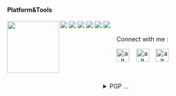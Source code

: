 #### Platform&Tools

[![](https://img.shields.io/badge/-NPM-cb3837?style=flat-square&logo=npm&logoColor=white)](https://npmjs.com/)
[![](https://img.shields.io/badge/-Linux-fcc624?style=flat-square&logo=linux&logoColor=white)](https://www.linuxfoundation.org/)
[![](https://img.shields.io/badge/-Node.js-43853d?style=flat-square&logo=node.js&logoColor=ffffff)](https://nodejs.org/)
[![](https://img.shields.io/badge/Visual_Studio_Code-0078D4?style=flat-square&logo=visual%20studio%20code&logoColor=white)](https://nodejs.org/)
[![](https://img.shields.io/badge/PHP-777BB4?style=flat-square&logo=php&logoColor=white)](https://nodejs.org/)
[![](https://img.shields.io/badge/Julia-9558B2?style=flat-square&logo=julia&logoColor=white)](https://nodejs.org/)
<img src="https://avatars0.githubusercontent.com/u/31664438?s=460&u=251f36d7ab0fb4a74b162be7b18f6cdca8a74f8c&v=4" width="120" height="120" align="left">
<center>
Connect with me :

<a href="https://fb.me/fdciabdul"><img src="https://cdn-icons-png.flaticon.com/512/145/145802.png" alt="alt text" width="30" height="30"></a>      &nbsp;&nbsp;   <a href="https://instagram.com/fdciabdul"><img src="https://cdn-icons-png.flaticon.com/512/174/174855.png" alt="alt text" width="30" height="30"></a>
 &nbsp;&nbsp; 
<a href="https://twitter.com/fdciabdul"><img src="https://user-images.githubusercontent.com/31664438/134009546-a0b29d09-a883-435e-9581-3c2692f0ac6e.png" alt="alt text" width="30" height="30"></a>




&nbsp;&nbsp;     &nbsp;&nbsp;    &nbsp;&nbsp;   &nbsp;&nbsp;

<details>
<summary>PGP ...</summary>
<p>

```bash
-----BEGIN PGP PUBLIC KEY BLOCK-----
Version: Keybase OpenPGP v1.0.0
Comment: https://keybase.io/crypto

xo0EYjBFOQEEAN1jVCH0h3pR996LOAO7RkIMmyG7i52iQyQ2EE6NA4kVHHtWFgQd
FRdESV8264CDvWvAw12vN60S5nRZXGeQNaXypV06t8oNp4ss8hncviYvztVTGWi9
etiZx+daNc0KghdHk6qfnGnvXYhWX3FxSVEDu9ByuymudxfVraR/Oiv/ABEBAAHN
PUFiZHVsIE11dHRhcWluIChhcWluc2hhcmUubXkuaWQpIDxhYmR1bG11dHRhcWlu
NDU2QGdtYWlsLmNvbT7CrQQTAQoAFwUCYjBFOQIbLwMLCQcDFQoIAh4BAheAAAoJ
EBnlzD3+vmXwYHkEAJNgCkxBshfMoagH/Wm2RW2eEuUAez3CptNBbPMvrRa+RdcV
yacFkSKnZTCJ+FGjlpGYqvwIC6JXlXJdcngKEpPVOSW7bTIQpJXuTPHrXWYKAiYC
056n94hPnsq2QoAkUI8vDhs6eJwCkBRSedcEi4EArAvHWuOopaWzEL9jAz3Vzo0E
YjBFOQEEANMmUC7NdztG2zeRSoYwf03CXZIx5URDVhFCaFqYQwHMwCMvSQJQirsV
SKKzvu0GUMz2dE7cNAzLNbbwRi5/fmHrgns8cr/8Wbnvt68BrfVNDTI64oLvdkQt
DZ+j3adtDmEyS/FyTl6fygILn7HucGMNgYSHkzU7CQn5zhAEpr8FABEBAAHCwIME
GAEKAA8FAmIwRTkFCQ8JnAACGy4AqAkQGeXMPf6+ZfCdIAQZAQoABgUCYjBFOQAK
CRBTfWHRYm7eIXE+A/9mpKRG+YWFYMp3bvCOan615blYZU4M+s/wxUcX1dIuwh8f
/tZMLBrKVmvP19NGaEJ8KT7IqxjgIGbhvjWtWfFQCOaPpx1/UNPUewWPi6cs6SXy
Qc91pyDZtrrGi20ZhrSi9jMTfvkYwDlHcvMhWm4ogu41qbTpzJkFwmT6+cDdsT6X
BAC4AOx3Fsr9IQ9aadVVDMlbPyg3maLadeRhsOBon00mF8LwVihscmFsXHMDPsIA
trVEfO46SuwcBVxwQNNadhuFvCQOeKQxs9L2ndRBm6NBsOHsHLk6eTtPiISzqqF7
1/h/Zk507aCaUlP/uZYpzCWXyi6yR6vAC1vts/FMay0rPc6NBGIwRTkBBADsdxn6
iemVEsyOTnVLHcSjMJ4Uyn/43l0mfMHRgGSJsqX+QulGpq3/eATSJDZoLWpyyoXV
KPyySysV1D6X+7AIZdhPlmVHLim7v7WUDy+ykmWoFuQ1Taeqh6noKbG2vXpR2ZnU
nLhX6IwUfCF7NeLV1jaXIrVkcrMyzDSIU1gLaQARAQABwsCDBBgBCgAPBQJiMEU5
BQkPCZwAAhsuAKgJEBnlzD3+vmXwnSAEGQEKAAYFAmIwRTkACgkQbzUwD+8Jqsmm
9QQAig3GG2LbzNl4We3aLEVnhCbBFFY5+TR4Ro+4Wo9REwp8HeQyWmxNMEWugOAB
Qf1jqVbI+zSCnDmyeInX9fps6McorBs6JxBX6Kvunogw/sO69YsaxLmKJMKTjE0j
YeNr52iiHuhMGjenQyw1iy2XS64kt1vkpixN8X0LcHao72qKaAQAm4o/w0BU78kM
GtPNr7UHQG0vtTkO6JIkyKUH5gsu0NIa5wG6QPK9w42CMOfSaGZPebfF9ddxB9df
FZH4xpQmxe0utD7a2JGgSDtJfun5M/IWBZhXmfputhtHgCbf+wFdVBI2cW73pF9O
lDeKnc8MbOisNu+1RY4mPOgU+tHr0Hg=
=UN/2
-----END PGP PUBLIC KEY BLOCK-----
```

</details>


<!--START_SECTION:waka-->
<!--END_SECTION:waka-->
